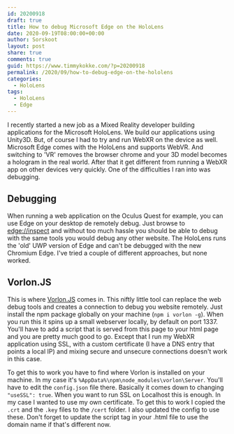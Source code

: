 ```yaml
---
id: 20200918
draft: true
title: How to debug Microsoft Edge on the HoloLens
date: 2020-09-19T08:00:00+00:00
author: Sorskoot
layout: post
share: true
comments: true
guid: https://www.timmykokke.com/?p=20200918
permalink: /2020/09/how-to-debug-edge-on-the-hololens
categories:
  - HoloLens
tags:
  - HoloLens
  - Edge
---
```


I recently started a new job as a Mixed Reality developer building applications for the Microsoft HoloLens. We build our applications using Unity3D. But, of course I had to try and run WebXR on the device as well. Microsoft Edge comes with the HoloLens and supports WebVR. And switching to 'VR' removes the browser chrome and your 3D model becomes a hologram in the real world. After that it get different from running a WebXR app on other devices very quickly. One of the difficulties I ran into was debugging.

<!--  Intro -->

## Debugging

When running a web application on the Oculus Quest for example, you can use Edge on your desktop de remotely debug. Just browse to [edge://inspect](edge://inspect) and without too much hassle you should be able to debug with the same tools you would debug any other website. The HoloLens runs the 'old' UWP version of Edge and can't be debugged with the new Chromium Edge. I've tried a couple of different approaches, but none worked. 

## Vorlon.JS
This is where [Vorlon.JS](http://vorlonjs.com/) comes in. This niftly little tool can replace the web debug tools and creates a connection to debug you website remotely. Just install the npm package globally on your machine (`npm i vorlon -g`). When you run this it spins up a small webserver locally, by default on port 1337. You'll have to add a script that is served from this page to your html page and you are pretty much good to go. Except that I run my WebXR application using SSL, with a custom certificate (I have a DNS entry that points a local IP) and mixing secure and unsecure connections doesn't work in this case. 

To get this to work you have to find where Vorlon is installed on your machine. In my case it's `%AppData%\npm\node_modules\vorlon\Server`. You'll have to edit the `config.json` file there. Basically it comes down to changing `"useSSL": true`. When you want to run SSL on Localhost this is enough. In my case I wanted to use my own certificate. To get this to work I copied the `.crt` and the `.key` files to the `/cert` folder. I also updated the config to use these. Don't forget to update the script tag in your .html file to use the domain name if that's different now.

